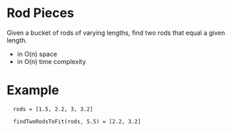 # Rod Pieces

Given a bucket of rods of varying lengths, find two rods that equal a given length.

- in O(n) space
- in O(n) time complexity

# Example

```
  rods = [1.5, 2.2, 3, 3.2]

  findTwoRodsToFit(rods, 5.5) = [2.2, 3.2]
```